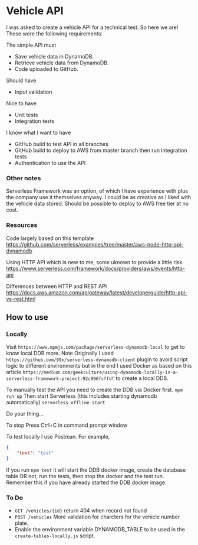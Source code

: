# Vehicle API
I was asked to create a vehicle API for a technical test. So here we are!
These were the following requirements:

The simple API must
- Save vehicle data in DynamoDB.
- Retrieve vehicle data from DynamoDB.
- Code uploaded to GitHub.

Should have
- Input validation

Nice to have
- Unit tests
- Integration tests

I know what I want to have
- GitHub build to test API in all branches
- GitHub build to deploy to AWS from master branch then run integration tests
- Authentication to use the API

### Other notes
Serverless Framework was an option, of which I have experience with plus the company use it themselves anyway.
I could be as creative as I liked with the vehicle data stored.
Should be possible to deploy to AWS free tier at no cost.

### Resources

Code largely based on this template
https://github.com/serverless/examples/tree/master/aws-node-http-api-dynamodb

Using HTTP API which is new to me, some uknown to provide a little risk.
https://www.serverless.com/framework/docs/providers/aws/events/http-api

Differences between HTTP and REST API
https://docs.aws.amazon.com/apigateway/latest/developerguide/http-api-vs-rest.html

## How to use

### Locally
Visit `https://www.npmjs.com/package/serverless-dynamodb-local` to get to know local DDB more.
Note Originally I used `https://github.com/99x/serverless-dynamodb-client` plugin to avoid script logic to different environments but in the end I used Docker as based on this article `https://medium.com/geekculture/using-dynamodb-locally-in-a-serverless-framework-project-92c996fcffdf` to create a local DDB.

To manually test the API you need to create the DDB via Docker first.
`npm run up`
Then start Serverless (this includes starting dynamodb automatically)
`serverless offline start`

Do your thing...

To stop
Press Ctrl+C in command prompt window

To test locally I use Postman. For example,

```JSON
{
    "text": "test"
}
```

If you run `npm test` it will start the DDB docker image, create the database table OR not, run the tests, then stop the docker and the test run. Remember this if you have already started the DDB docker image.

### To Do
- `GET /vehicles/{id}` return 404 when record not found
- `POST /vehicles` More validation for charcters for the vehicle number plate.
- Enable the environment variable DYNAMODB_TABLE to be used in the `create-tables-locally.js` script.